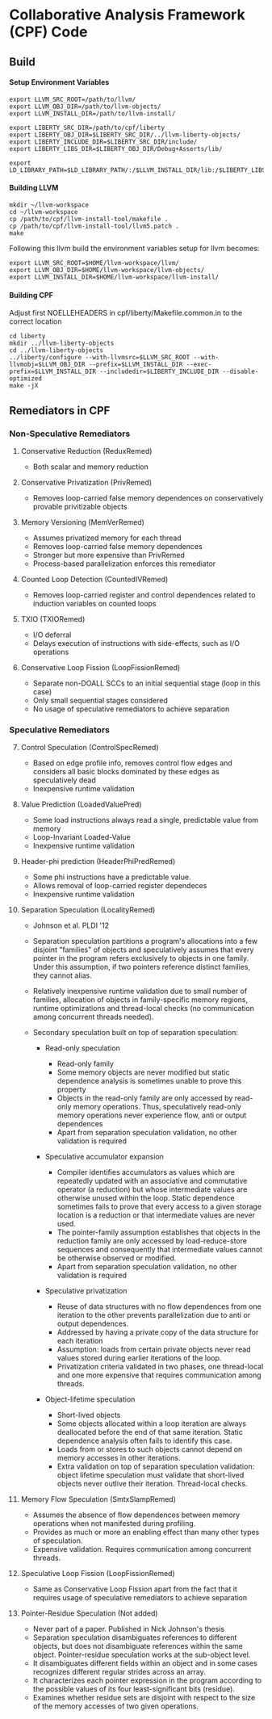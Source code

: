 # Collaborative Analysis Framework (CPF) Code

## Build

#### Setup Environment Variables

```
export LLVM_SRC_ROOT=/path/to/llvm/
export LLVM_OBJ_DIR=/path/to/llvm-objects/
export LLVM_INSTALL_DIR=/path/to/llvm-install/

export LIBERTY_SRC_DIR=/path/to/cpf/liberty
export LIBERTY_OBJ_DIR=$LIBERTY_SRC_DIR/../llvm-liberty-objects/
export LIBERTY_INCLUDE_DIR=$LIBERTY_SRC_DIR/include/
export LIBERTY_LIBS_DIR=$LIBERTY_OBJ_DIR/Debug+Asserts/lib/

export LD_LIBRARY_PATH=$LD_LIBRARY_PATH/:/$LLVM_INSTALL_DIR/lib:/$LIBERTY_LIBS_DIR/
```

#### Building LLVM
```
mkdir ~/llvm-workspace
cd ~/llvm-workspace
cp /path/to/cpf/llvm-install-tool/makefile .
cp /path/to/cpf/llvm-install-tool/llvm5.patch .
make
```
Following this llvm build the environment variables setup for llvm becomes:
```
export LLVM_SRC_ROOT=$HOME/llvm-workspace/llvm/
export LLVM_OBJ_DIR=$HOME/llvm-workspace/llvm-objects/
export LLVM_INSTALL_DIR=$HOME/llvm-workspace/llvm-install/
```

#### Building CPF
Adjust first NOELLEHEADERS in cpf/liberty/Makefile.common.in to the correct location
```
cd liberty
mkdir ../llvm-liberty-objects
cd ../llvm-liberty-objects
../liberty/configure --with-llvmsrc=$LLVM_SRC_ROOT --with-llvmobj=$LLVM_OBJ_DIR --prefix=$LLVM_INSTALL_DIR --exec-prefix=$LLVM_INSTALL_DIR --includedir=$LIBERTY_INCLUDE_DIR --disable-optimized
make -jX
```
  
  
## Remediators in CPF

### Non-Speculative Remediators

1. Conservative Reduction (ReduxRemed)
    *   Both scalar and memory reduction

2. Conservative Privatization (PrivRemed)
    *   Removes loop-carried false memory dependences on conservatively provable privitizable objects

3. Memory Versioning (MemVerRemed)
    *   Assumes privatized memory for each thread
    *   Removes loop-carried false memory dependences
    *   Stronger but more expensive than PrivRemed
    *   Process-based parallelization enforces this remediator

4. Counted Loop Detection (CountedIVRemed)
    *   Removes loop-carried register and control dependences related to induction variables on counted loops

5. TXIO (TXIORemed)
    *   I/O deferral
    *   Delays execution of instructions with side-effects, such as I/O operations

6. Conservative Loop Fission (LoopFissionRemed)
    *   Separate non-DOALL SCCs to an initial sequential stage (loop in this case)
    *   Only small sequential stages considered
    *   No usage of speculative remediators to achieve separation


### Speculative Remediators


7. Control Speculation (ControlSpecRemed)
    *   Based on edge profile info, removes control flow edges and considers all basic blocks dominated by these edges as speculatively dead
    *   Inexpensive runtime validation

8. Value Prediction (LoadedValuePred)
    *   Some load instructions always read a single, predictable value from memory
    *   Loop-Invariant Loaded-Value
    *   Inexpensive runtime validation

9. Header-phi prediction (HeaderPhiPredRemed)
    *   Some phi instructions have a predictable value. 
    *   Allows removal of loop-carried register dependeces
    *   Inexpensive runtime validation

10. Separation Speculation (LocalityRemed)
    *   Johnson et al. PLDI '12
    *   Separation speculation partitions a program's allocations into a few disjoint "families" of objects and speculatively assumes that every pointer in the program refers exclusively to objects in one family. Under this assumption, if two pointers reference distinct families, they cannot alias. 
    *   Relatively inexpensive runtime validation due to small number of families, allocation of objects in family-specific memory regions, runtime optimizations and thread-local checks (no communication among concurrent threads needed).
    *   Secondary speculation built on top of separation speculation:

        - Read-only speculation
            *   Read-only family
            *   Some memory objects are never modified but static dependence analysis is sometimes unable to prove this property
            *   Objects in the read-only family are only accessed by read-only memory operations. Thus, speculatively read-only memory operations never experience flow, anti or output dependences
            *   Apart from separation speculation validation, no other validation is required

        - Speculative accumulator expansion
            *   Compiler identifies accumulators as values which are repeatedly updated with an associative and commutative operator (a reduction) but whose intermediate values are otherwise unused within the loop. Static dependence sometimes fails to prove that every access to a given storage location is a reduction or that intermediate values are never used.
            *   The pointer-family assumption establishes that objects in the reduction family are only accessed by load-reduce-store sequences and consequently that intermediate values cannot be otherwise observed or modified. 
            *   Apart from separation speculation validation, no other validation is required

        - Speculative privatization
            *   Reuse of data structures with no flow dependences from one iteration to the other prevents parallelization due to anti or output dependences.
            *   Addressed by having a private copy of the data structure for each iteration
            *   Assumption: loads from certain private objects never read values stored during earlier iterations of the loop.
            *   Privatization criteria validated in two phases, one thread-local and one more expensive that requires communication among threads.

        - Object-lifetime speculation
            *   Short-lived objects
            *   Some objects allocated within a loop iteration are always deallocated before the end of that same iteration. Static dependence analysis often fails to identify this case.
            *   Loads from or stores to such objects cannot depend on memory accesses in other iterations. 
            *   Extra validation on top of separation speculation validation: object lifetime speculation must validate that short-lived objects never outlive their iteration. Thread-local checks.

11. Memory Flow Speculation (SmtxSlampRemed)
    *   Assumes the absence of flow dependences between memory operations when not manifested during profiling.
    *   Provides as much or more an enabling effect than many other types of speculation.
    *   Expensive validation. Requires communication among concurrent threads.

12. Speculative Loop Fission (LoopFissionRemed)
    *   Same as Conservative Loop Fission apart from the fact that it requires usage of speculative remediators to achieve separation

13. Pointer-Residue Speculation (Not added)
    *   Never part of a paper. Published in Nick Johnson's thesis
    *   Separation speculation disambiguates references to different objects, but does not disambiguate references within the same object. Pointer-residue speculation works at the sub-object level.
    *   It disambiguates different fields within an object and in some cases recognizes different regular strides across an array.
    *   It characterizes each pointer expression in the program according to the possible values of its four least-significant bits (residue).
    *   Examines whether residue sets are disjoint with respect to the size of the memory accesses of two given operations.
